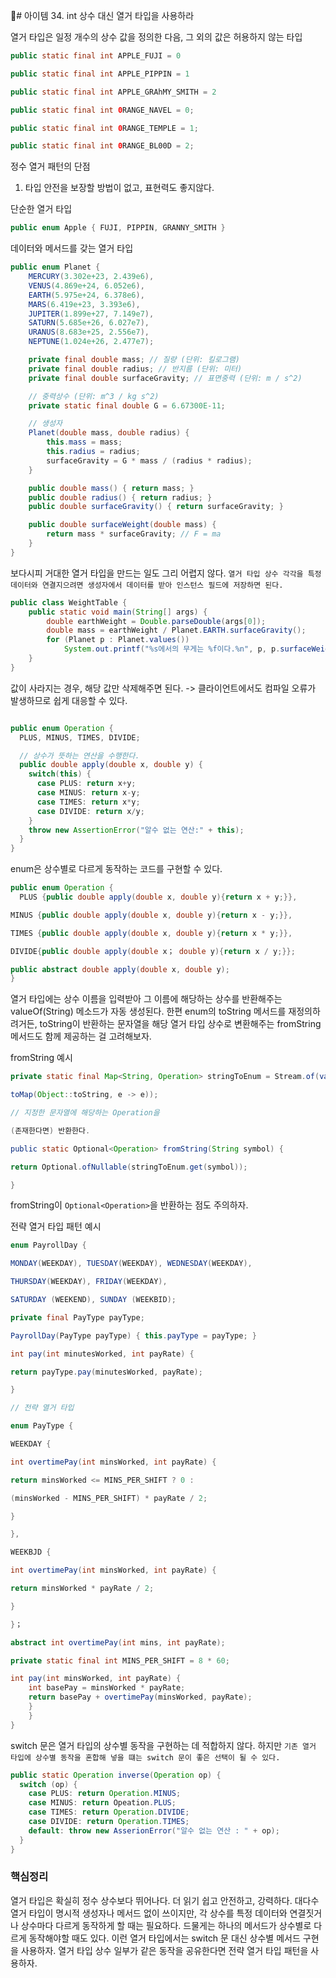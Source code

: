 # 아이템 34. int  상수 대신 열거 타입을 사용하라

열거 타입은 일정 개수의 상수 값을 정의한 다음, 그 외의 값은 허용하지 않는 타입

```Java
public static final int APPLE_FUJI = 0

public static final int APPLE_PIPPIN = 1

public static final int APPLE_GRAhMY_SMITH = 2

public static final int 0RANGE_NAVEL = 0;

public static final int 0RANGE_TEMPLE = 1;

public static final int 0RANGE_BL00D = 2;
```

정수 열거 패턴의 단점
1. 타입 안전을 보장할 방법이 없고, 표현력도 좋지않다.


단순한 열거 타입
```Java
public enum Apple { FUJI, PIPPIN, GRANNY_SMITH }
```


데이터와 메서드를 갖는 열거 타입
```Java
public enum Planet {
    MERCURY(3.302e+23, 2.439e6),
    VENUS(4.869e+24, 6.052e6),
    EARTH(5.975e+24, 6.378e6),
    MARS(6.419e+23, 3.393e6),
    JUPITER(1.899e+27, 7.149e7),
    SATURN(5.685e+26, 6.027e7),
    URANUS(8.683e+25, 2.556e7),
    NEPTUNE(1.024e+26, 2.477e7);

    private final double mass; // 질량 (단위: 킬로그램)
    private final double radius; // 반지름 (단위: 미터)
    private final double surfaceGravity; // 표면중력 (단위: m / s^2)

    // 중력상수 (단위: m^3 / kg s^2)
    private static final double G = 6.67300E-11;

    // 생성자
    Planet(double mass, double radius) {
        this.mass = mass;
        this.radius = radius;
        surfaceGravity = G * mass / (radius * radius);
    }

    public double mass() { return mass; }
    public double radius() { return radius; }
    public double surfaceGravity() { return surfaceGravity; }

    public double surfaceWeight(double mass) {
        return mass * surfaceGravity; // F = ma
    }
}
```

보다시피 거대한 열거 타입을 만드는 일도 그리 어렵지 않다. 
`열거 타입 상수 각각을 특정 데이터와 연결지으려면 생성자에서 데이터를 받아 인스턴스 필드에 저장하면 된다.`

```Java
public class WeightTable {
    public static void main(String[] args) {
        double earthWeight = Double.parseDouble(args[0]);
        double mass = earthWeight / Planet.EARTH.surfaceGravity();
        for (Planet p : Planet.values())
            System.out.printf("%s에서의 무게는 %f이다.%n", p, p.surfaceWeight(mass));
    }
}
```

값이 사라지는 경우, 해당 값만 삭제해주면 된다. -> 클라이언트에서도 컴파일 오류가 발생하므로 쉽게 대응할 수 있다.

```Java

public enum Operation {
  PLUS, MINUS, TIMES, DIVIDE;

  // 상수가 뜻하는 연산을 수행한다.
  public double apply(double x, double y) {
    switch(this) {
      case PLUS: return x+y;
      case MINUS: return x-y;
      case TIMES: return x*y;
      case DIVIDE: return x/y;
    }
    throw new AssertionError("알수 없는 연산:" + this);
  }
}
```

enum은 상수별로 다르게 동작하는 코드를 구현할 수 있다.

```Java
public enum Operation {
  PLUS {public double apply(double x, double y){return x + y;}},

MINUS {public double apply(double x, double y){return x - y;}},

TIMES {public double apply(double x, double y){return x * y;}},

DIVIDE{public double apply(double x； double y){return x / y;}};

public abstract double apply(double x, double y);
}
```

열거 타입에는 상수 이름을 입력받아 그 이름에 해당하는 상수를 반환해주는 valueOf(String) 메소드가 자동 생성된다.
한편 enum의 toString 메서드를 재정의하려거든, toString이 반환하는 문자열을 해당 열거 타입 상수로 변환해주는 fromString 메서드도 함께 제공하는 걸 고려해보자.

fromString 예시
```Java
private static final Map<String, Operation> stringToEnum = Stream.of(values()).collect(

toMap(Object::toString, e -> e));

// 지정한 문자열에 해당하는 Operation을

(존재한다면) 반환한다.

public static Optional<Operation> fromString(String symbol) {

return Optional.ofNullable(stringToEnum.get(symbol));

}
```

fromString이 `Optional<Operation>`을 반환하는 점도 주의하자.



전략 열거 타입 패턴 예시
```Java
enum PayrollDay {

MONDAY(WEEKDAY), TUESDAY(WEEKDAY), WEDNESDAY(WEEKDAY),

THURSDAY(WEEKDAY), FRIDAY(WEEKDAY),

SATURDAY (WEEKEND), SUNDAY (WEEKBID);

private final PayType payType;

PayrollDay(PayType payType) { this.payType = payType; }

int pay(int minutesWorked, int payRate) {

return payType.pay(minutesWorked, payRate);

}

// 전략 열거 타입

enum PayType {

WEEKDAY {

int overtimePay(int minsWorked, int payRate) {

return minsWorked <= MINS_PER_SHIFT ? 0 :

(minsWorked - MINS_PER_SHIFT) * payRate / 2;

}

},

WEEKBJD {

int overtimePay(int minsWorked, int payRate) {

return minsWorked * payRate / 2;

}

}；

abstract int overtimePay(int mins, int payRate);

private static final int MINS_PER_SHIFT = 8 * 60;

int pay(int minsWorked, int payRate) {
	int basePay = minsWorked * payRate;
	return basePay + overtimePay(minsWorked, payRate);
	}
	}
}
```

switch 문은 열거 타입의 상수별 동작을 구현하는 데 적합하지 않다. 하지만 
`기존 열거 타입에 상수별 동작을 혼합해 넣을 떄는 switch 문이 좋은 선택이 될 수 있다.`

```Java
public static Operation inverse(Operation op) {
  switch (op) {
    case PLUS: return Operation.MINUS;
    case MINUS: return Opeation.PLUS;
    case TIMES: return Operation.DIVIDE;
    case DIVIDE: return Operation.TIMES;
    default: throw new AsserionError("알수 없는 연산 : " + op);
  }
}
```

### 핵심정리
열거 타입은 확실히 정수 상수보다 뛰어나다. 더 읽기 쉽고 안전하고, 강력하다. 대다수 열거 타입이 명시적 생성자나 메서드 없이 쓰이지만, 각 상수를 특정 데이터와 연결짓거나 상수마다 다르게 동작하게 할 때는 필요하다.
드물게는 하나의 메서드가 상수별로 다르게 동작해야할 때도 있다.
이런 열거 타입에서는 switch 문 대신 상수별 메서드 구현을 사용하자.
열거 타입 상수 일부가 같은 동작을 공유한다면 전략 열거 타입 패턴을 사용하자.
